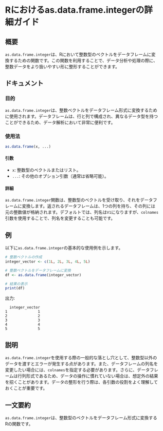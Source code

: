 <!--
Meta Description: # Rにおけるas.data.frame.integerの詳細ガイド ## 概要 `as.data.frame.integer`は、Rにおいて整数型のベクトルをデータフレームに変換するための関数です。この関数を利用することで、データ分析や処理の際に、整数データをより扱いやすい形に整形することができま...
Meta Keywords: data, frame, integer, integer_vector, colnames
-->

# Rにおけるas.data.frame.integerの詳細ガイド

## 概要
`as.data.frame.integer`は、Rにおいて整数型のベクトルをデータフレームに変換するための関数です。この関数を利用することで、データ分析や処理の際に、整数データをより扱いやすい形に整形することができます。

## ドキュメント
### 目的
`as.data.frame.integer`は、整数ベクトルをデータフレーム形式に変換するために使用されます。データフレームは、行と列で構成され、異なるデータ型を持つことができるため、データ解析において非常に便利です。

### 使用法
```R
as.data.frame(x, ...)
```

#### 引数
- `x`: 整数型のベクトルまたはリスト。
- `...`: その他のオプション引数（通常は省略可能）。

#### 詳細
`as.data.frame.integer`関数は、整数型のベクトルを受け取り、それをデータフレームに変換します。返されるデータフレームは、1つの列を持ち、その列には元の整数値が格納されます。デフォルトでは、列名は`V1`になりますが、`colnames`引数を使用することで、列名を変更することも可能です。

## 例
以下に`as.data.frame.integer`の基本的な使用例を示します。

```R
# 整数ベクトルの作成
integer_vector <- c(1L, 2L, 3L, 4L, 5L)

# 整数ベクトルをデータフレームに変換
df <- as.data.frame(integer_vector)

# 結果の表示
print(df)
```

出力:
```
  integer_vector
1              1
2              2
3              3
4              4
5              5
```

## 説明
`as.data.frame.integer`を使用する際の一般的な落とし穴として、整数型以外のデータを渡すとエラーが発生する点があります。また、データフレームの列名を変更したい場合には、`colnames`を指定する必要があります。さらに、データフレームは行列形式であるため、データの操作に慣れていない場合は、想定外の結果を招くことがあります。データの整形を行う際は、各引数の役割をよく理解しておくことが重要です。

## 一文要約
`as.data.frame.integer`は、整数型のベクトルをデータフレーム形式に変換するRの関数です。